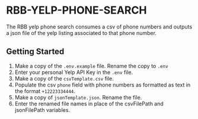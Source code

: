 # RBB-YELP-PHONE-SEARCH
The RBB yelp phone search consumes a csv of phone numbers and outputs a json file of the yelp listing associated to that phone number.

## Getting Started
1. Make a copy of the `.env.example` file. Rename the copy to `.env`
2. Enter your personal Yelp API Key in the `.env` file.
3. Make a copy of the `csvTemplate.csv` file.
4. Populate the csv `phone` field with phone numbers as formatted as text in the format `+12223334444`.
5. Make a copy of `jsonTemplate.json`. Rename the file.
6. Enter the renamed file names in place of the csvFilePath and jsonFilePath variables.